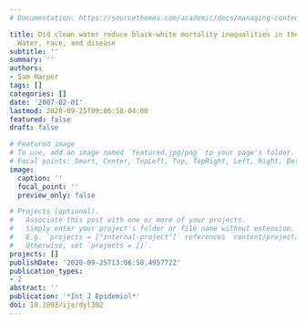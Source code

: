 ```yaml
---
# Documentation: https://sourcethemes.com/academic/docs/managing-content/

title: Did clean water reduce black-white mortality inequalities in the United States?
  Water, race, and disease
subtitle: ''
summary: ''
authors:
- Sam Harper
tags: []
categories: []
date: '2007-02-01'
lastmod: 2020-09-25T09:06:58-04:00
featured: false
draft: false

# Featured image
# To use, add an image named `featured.jpg/png` to your page's folder.
# Focal points: Smart, Center, TopLeft, Top, TopRight, Left, Right, BottomLeft, Bottom, BottomRight.
image:
  caption: ''
  focal_point: ''
  preview_only: false

# Projects (optional).
#   Associate this post with one or more of your projects.
#   Simply enter your project's folder or file name without extension.
#   E.g. `projects = ["internal-project"]` references `content/project/deep-learning/index.md`.
#   Otherwise, set `projects = []`.
projects: []
publishDate: '2020-09-25T13:06:58.495772Z'
publication_types:
- 2
abstract: ''
publication: '*Int J Epidemiol*'
doi: 10.1093/ije/dyl302
---
```

